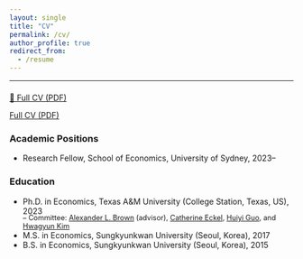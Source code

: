 ```yaml
---
layout: single
title: "CV"
permalink: /cv/
author_profile: true
redirect_from:
  - /resume
---
```


---

<div style="margin-top: 1.5em; margin-bottom: 0.5em;">
  <a href="https://hyundamje.github.io/papers/cv_je.pdf">📄 Full CV (PDF)</a>
</div>

<a href="https://hyundamje.github.io/papers/cv_je.pdf" style="display:block; margin-top: 1em; margin-bottom: 1em;">
  Full CV (PDF)
</a>


### Academic Positions
* Research Fellow, School of Economics, University of Sydney, 2023– 
  
### Education
* Ph.D. in Economics, Texas A&M University (College Station, Texas, US), 2023   
    <span style="margin-top:-0.3em; display:block; font-size:90%;">– Committee: [Alexander L. Brown](https://people.tamu.edu/~alexbrown/) (advisor), [Catherine Eckel](https://sites.google.com/site/eckelcatherine/), [Huiyi Guo](https://guohuiyi.com), and [Hwagyun Kim](https://people.tamu.edu/~hagenkim/)
* M.S. in Economics, Sungkyunkwan University (Seoul, Korea), 2017
* B.S. in Economics, Sungkyunkwan University (Seoul, Korea), 2015



